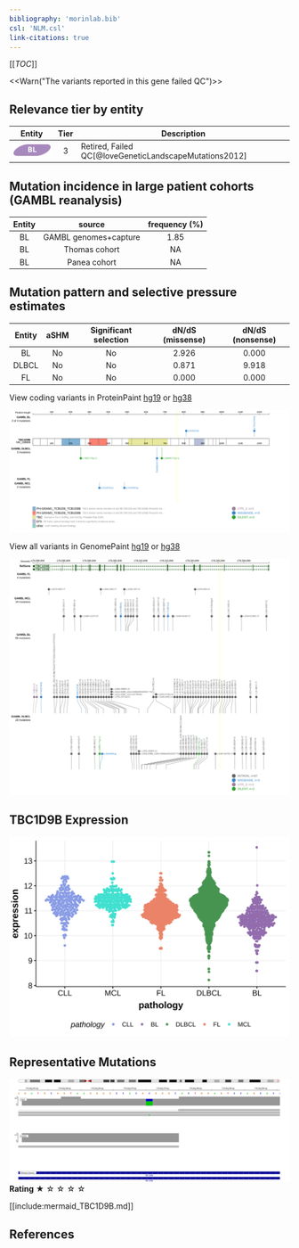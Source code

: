 ```yaml
---
bibliography: 'morinlab.bib'
csl: 'NLM.csl'
link-citations: true
---
```

[[_TOC_]]

<<Warn("The variants reported in this gene failed QC")>>


## Relevance tier by entity

|Entity|Tier|Description                           |
|:------:|:----:|--------------------------------------|
|![BL](images/icons/BL_tier2.png)    |3   |Retired, Failed QC[@loveGeneticLandscapeMutations2012]|

## Mutation incidence in large patient cohorts (GAMBL reanalysis)

|Entity|source               |frequency (%)|
|:------:|:---------------------:|:-------------:|
|BL    |GAMBL genomes+capture|1.85         |
|BL    |Thomas cohort        |  NA         |
|BL    |Panea cohort         |  NA         |

## Mutation pattern and selective pressure estimates

|Entity|aSHM|Significant selection|dN/dS (missense)|dN/dS (nonsense)|
|:------:|:----:|:---------------------:|:----------------:|:----------------:|
|BL    |No  |No                   |2.926           |0.000           |
|DLBCL |No  |No                   |0.871           |9.918           |
|FL    |No  |No                   |0.000           |0.000           |


View coding variants in ProteinPaint [hg19](https://morinlab.github.io/LLMPP/GAMBL/TBC1D9B_protein.html)  or [hg38](https://morinlab.github.io/LLMPP/GAMBL/TBC1D9B_protein_hg38.html)

![](images/proteinpaint/TBC1D9B_NM_198868.svg)

View all variants in GenomePaint [hg19](https://morinlab.github.io/LLMPP/GAMBL/TBC1D9B.html)  or [hg38](https://morinlab.github.io/LLMPP/GAMBL/TBC1D9B_hg38.html)

![](images/proteinpaint/TBC1D9B.svg)

## TBC1D9B Expression
![](images/gene_expression/TBC1D9B_by_pathology.svg)
<!-- ORIGIN: loveGeneticLandscapeMutations2012 -->
<!-- BL: loveGeneticLandscapeMutations2012 -->

## Representative Mutations

![](primary/Love_TBC1D9B.svg)
**Rating**
&starf; &star; &star; &star; &star;



[[include:mermaid_TBC1D9B.md]]

## References

